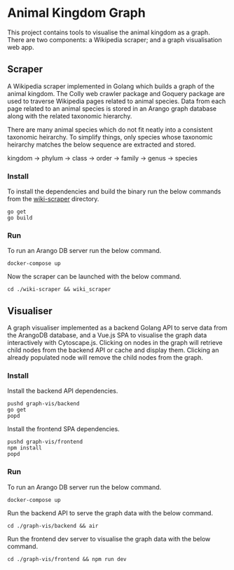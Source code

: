 # Animal Kingdom Graph
This project contains tools to visualise the animal kingdom as a graph. There are two components: a Wikipedia scraper; and a graph visualisation web app.

## Scraper
A Wikipedia scraper implemented in Golang which builds a graph of 
the animal kingdom. The Colly web crawler package and Goquery package are used to 
traverse Wikipedia pages related to animal species. Data from each page related
to an animal species is stored in an Arango graph database along with the related 
taxonomic hierarchy.

There are many animal species which do not fit neatly into a consistent taxonomic heirarchy. 
To simplify things, only species whose taxonomic heirarchy matches the below sequence are 
extracted and stored.

kingdom -> phylum -> class -> order -> family -> genus -> species

### Install
To install the dependencies and build the binary run the below commands from the [wiki-scraper](./wiki-scraper/) directory.
```shell
go get
go build
```

### Run
To run an Arango DB server run the below command.
```shell
docker-compose up
```
Now the scraper can be launched with the below command.
```shell
cd ./wiki-scraper && wiki_scraper
```

## Visualiser
A graph visualiser implemented as a backend Golang API to serve data from the ArangoDB database,
and a Vue.js SPA to visualise the graph data interactively with Cytoscape.js. Clicking on nodes
in the graph will retrieve child nodes from the backend API or cache and display them. Clicking
an already populated node will remove the child nodes from the graph.

### Install
Install the backend API dependencies.
```shell
pushd graph-vis/backend
go get
popd
```
Install the frontend SPA dependencies.
```shell
pushd graph-vis/frontend
npm install
popd
```

### Run
To run an Arango DB server run the below command.
```shell
docker-compose up
```
Run the backend API to serve the graph data with the below command.
```shell
cd ./graph-vis/backend && air
```
Run the frontend dev server to visualise the graph data with the below command.
```shell
cd ./graph-vis/frontend && npm run dev
```